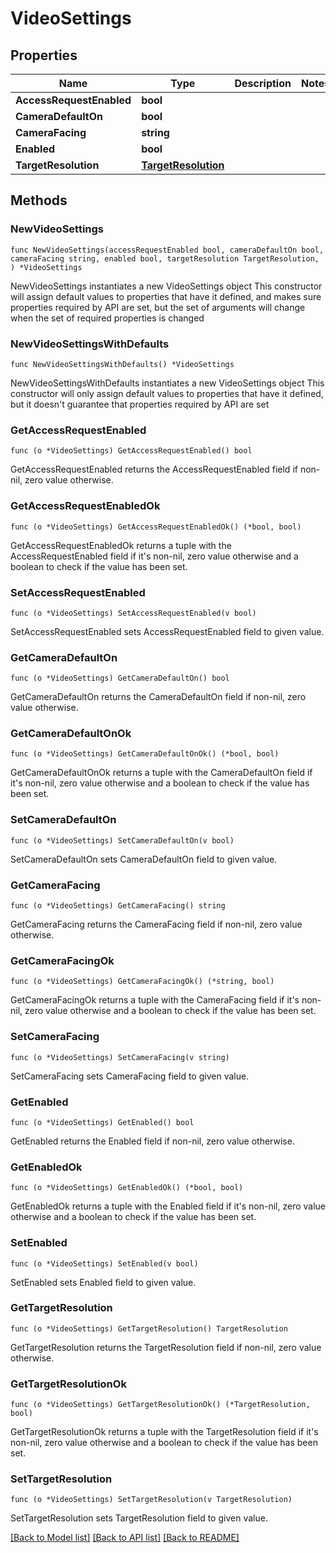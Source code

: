 # VideoSettings

## Properties

Name | Type | Description | Notes
------------ | ------------- | ------------- | -------------
**AccessRequestEnabled** | **bool** |  | 
**CameraDefaultOn** | **bool** |  | 
**CameraFacing** | **string** |  | 
**Enabled** | **bool** |  | 
**TargetResolution** | [**TargetResolution**](TargetResolution.md) |  | 

## Methods

### NewVideoSettings

`func NewVideoSettings(accessRequestEnabled bool, cameraDefaultOn bool, cameraFacing string, enabled bool, targetResolution TargetResolution, ) *VideoSettings`

NewVideoSettings instantiates a new VideoSettings object
This constructor will assign default values to properties that have it defined,
and makes sure properties required by API are set, but the set of arguments
will change when the set of required properties is changed

### NewVideoSettingsWithDefaults

`func NewVideoSettingsWithDefaults() *VideoSettings`

NewVideoSettingsWithDefaults instantiates a new VideoSettings object
This constructor will only assign default values to properties that have it defined,
but it doesn't guarantee that properties required by API are set

### GetAccessRequestEnabled

`func (o *VideoSettings) GetAccessRequestEnabled() bool`

GetAccessRequestEnabled returns the AccessRequestEnabled field if non-nil, zero value otherwise.

### GetAccessRequestEnabledOk

`func (o *VideoSettings) GetAccessRequestEnabledOk() (*bool, bool)`

GetAccessRequestEnabledOk returns a tuple with the AccessRequestEnabled field if it's non-nil, zero value otherwise
and a boolean to check if the value has been set.

### SetAccessRequestEnabled

`func (o *VideoSettings) SetAccessRequestEnabled(v bool)`

SetAccessRequestEnabled sets AccessRequestEnabled field to given value.


### GetCameraDefaultOn

`func (o *VideoSettings) GetCameraDefaultOn() bool`

GetCameraDefaultOn returns the CameraDefaultOn field if non-nil, zero value otherwise.

### GetCameraDefaultOnOk

`func (o *VideoSettings) GetCameraDefaultOnOk() (*bool, bool)`

GetCameraDefaultOnOk returns a tuple with the CameraDefaultOn field if it's non-nil, zero value otherwise
and a boolean to check if the value has been set.

### SetCameraDefaultOn

`func (o *VideoSettings) SetCameraDefaultOn(v bool)`

SetCameraDefaultOn sets CameraDefaultOn field to given value.


### GetCameraFacing

`func (o *VideoSettings) GetCameraFacing() string`

GetCameraFacing returns the CameraFacing field if non-nil, zero value otherwise.

### GetCameraFacingOk

`func (o *VideoSettings) GetCameraFacingOk() (*string, bool)`

GetCameraFacingOk returns a tuple with the CameraFacing field if it's non-nil, zero value otherwise
and a boolean to check if the value has been set.

### SetCameraFacing

`func (o *VideoSettings) SetCameraFacing(v string)`

SetCameraFacing sets CameraFacing field to given value.


### GetEnabled

`func (o *VideoSettings) GetEnabled() bool`

GetEnabled returns the Enabled field if non-nil, zero value otherwise.

### GetEnabledOk

`func (o *VideoSettings) GetEnabledOk() (*bool, bool)`

GetEnabledOk returns a tuple with the Enabled field if it's non-nil, zero value otherwise
and a boolean to check if the value has been set.

### SetEnabled

`func (o *VideoSettings) SetEnabled(v bool)`

SetEnabled sets Enabled field to given value.


### GetTargetResolution

`func (o *VideoSettings) GetTargetResolution() TargetResolution`

GetTargetResolution returns the TargetResolution field if non-nil, zero value otherwise.

### GetTargetResolutionOk

`func (o *VideoSettings) GetTargetResolutionOk() (*TargetResolution, bool)`

GetTargetResolutionOk returns a tuple with the TargetResolution field if it's non-nil, zero value otherwise
and a boolean to check if the value has been set.

### SetTargetResolution

`func (o *VideoSettings) SetTargetResolution(v TargetResolution)`

SetTargetResolution sets TargetResolution field to given value.



[[Back to Model list]](../README.md#documentation-for-models) [[Back to API list]](../README.md#documentation-for-api-endpoints) [[Back to README]](../README.md)


